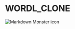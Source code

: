 # WORDL_CLONE
<img src="https://www.reviewgeek.com/p/uploads/2022/01/17d48f9d.png?height=200p&trim=2,2,2,2&crop=16:9"
     alt="Markdown Monster icon"
     style="float: left; margin-right: 10px;" />
